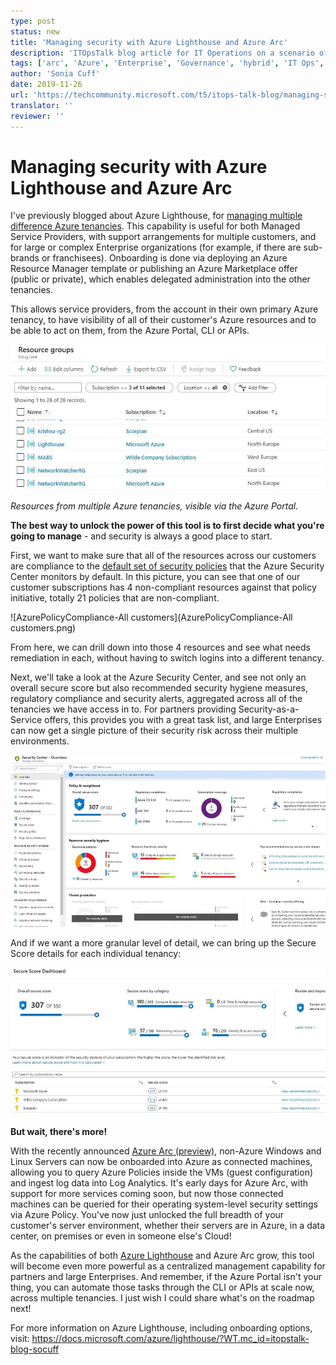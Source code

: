 ```yaml
---
type: post
status: new
title: 'Managing security with Azure Lighthouse and Azure Arc'
description: 'ITOpsTalk blog article for IT Operations on a scenario of how the Azure Lighthouse and Azure Arc products can monitor the security (Azure Policy compliance, Azure Security Centre and Secure Score) of multiple tenants and how adding Azure Arc to the mix then includes on-prem and other-Cloud resources in those management blades.  No video demo but lots of screenshots.'
tags: ['arc', 'Azure', 'Enterprise', 'Governance', 'hybrid', 'IT Ops', 'IT Pro', 'lighthouse', 'MSP', 'Operations', 'partner', 'Security', 'Server']
author: 'Sonia Cuff'
date: 2019-11-26
url: 'https://techcommunity.microsoft.com/t5/itops-talk-blog/managing-security-with-azure-lighthouse-and-azure-arc/ba-p/1032864'
translator: ''
reviewer: ''
---
```


# Managing security with Azure Lighthouse and Azure Arc


I've previously blogged about Azure Lighthouse, for [managing multiple difference Azure tenancies](https://techcommunity.microsoft.com/t5/ITOps-Talk-Blog/Manage-multiple-Azure-tenancies-with-Azure-Lighthouse/ba-p/833928?WT.mc_id=itopstalk-blog-socuff). This capability is useful for both Managed Service Providers, with support arrangements for multiple customers, and for large or complex Enterprise organizations (for example, if there are sub-brands or franchisees). Onboarding is done via deploying an Azure Resource Manager template or publishing an Azure Marketplace offer (public or private), which enables delegated administration into the other tenancies.

 

This allows service providers, from the account in their own primary Azure tenancy, to have visibility of all of their customer's Azure resources and to be able to act on them, from the Azure Portal, CLI or APIs. 

 

![ResourceGroups-AllCustomers](ResourceGroups-AllCustomers.png)

*Resources from multiple Azure tenancies, visible via the Azure Portal.* 

 

**The best way to unlock the power of this tool is to first decide what you're going to manage** - and security is always a good place to start. 

 

First, we want to make sure that all of the resources across our customers are compliance to the [default set of security policies](https://docs.microsoft.com/azure/security-center/security-center-policy-definitions?WT.mc_id=itopstalk-blog-socuff) that the Azure Security Center monitors by default. In this picture, you can see that one of our customer subscriptions has 4 non-compliant resources against that policy initiative, totally 21 policies that are non-compliant.

![AzurePolicyCompliance-All customers](AzurePolicyCompliance-All customers.png)

From here, we can drill down into those 4 resources and see what needs remediation in each, without having to switch logins into a different tenancy.

 

Next, we'll take a look at the Azure Security Center, and see not only an overall secure score but also recommended security hygiene measures, regulatory compliance and security alerts, aggregated across all of the tenancies we have access in to. For partners providing Security-as-a-Service offers, this provides you with a great task list, and large Enterprises can now get a single picture of their security risk across their multiple environments.

![SecurityCenter-Overview](SecurityCenter-Overview.png)

 

And if we want a more granular level of detail, we can bring up the Secure Score details for each individual tenancy:

![SecureScore](SecureScore.png)

 

**But wait, there's more!**

 

With the recently announced [Azure Arc (preview)](https://docs.microsoft.com/azure/azure-arc/servers/overview?WT.mc_id=itopstalk-blog-socuff), non-Azure Windows and Linux Servers can now be onboarded into Azure as connected machines, allowing you to query Azure Policies inside the VMs (guest configuration) and ingest log data into Log Analytics. It's early days for Azure Arc, with support for more services coming soon, but now those connected machines can be queried for their operating system-level security settings via Azure Policy. You've now just unlocked the full breadth of your customer's server environment, whether their servers are in Azure, in a data center, on premises or even in someone else's Cloud! 

 

As the capabilities of both [Azure Lighthouse](https://docs.microsoft.com/azure/lighthouse/concepts/cross-tenant-management-experience?WT.mc_id=itopstalk-blog-socuff) and Azure Arc grow, this tool will become even more powerful as a centralized management capability for partners and large Enterprises. And remember, if the Azure Portal isn't your thing, you can automate those tasks through the CLI or APIs at scale now, across multiple tenancies. I just wish I could share what's on the roadmap next!   

 

For more information on Azure Lighthouse, including onboarding options, visit: <https://docs.microsoft.com/azure/lighthouse/?WT.mc_id=itopstalk-blog-socuff>

<ContentMeta />
